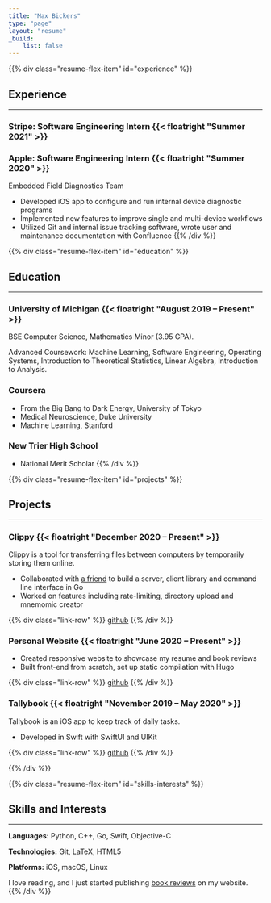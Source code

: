 ```yaml
---
title: "Max Bickers"
type: "page"
layout: "resume"
_build:
    list: false
---
```


{{% div class="resume-flex-item" id="experience" %}}
## Experience
***
### Stripe: Software Engineering Intern {{< floatright "Summer 2021" >}}

### Apple: Software Engineering Intern {{< floatright "Summer 2020" >}}
Embedded Field Diagnostics Team

- Developed iOS app to configure and run internal device diagnostic programs
- Implemented new features to improve single and multi-device workflows
- Utilized Git and internal issue tracking software, wrote user and maintenance documentation with Confluence
{{% /div %}}

{{% div class="resume-flex-item" id="education" %}}
## Education
***
### University of Michigan {{< floatright "August 2019 &ndash; Present" >}}
BSE Computer Science, Mathematics Minor (3.95 GPA).

<span tooltip="If it matches, I took it: /EECS (2(03|8[01])|37[06]|4(45|8[12]))|Math (2(1[67]|97)|425)|Stats 426/gi"> Advanced Coursework: Machine Learning, Software Engineering, Operating Systems, Introduction to Theoretical Statistics, Linear Algebra, Introduction to Analysis.  </span>

### Coursera
- From the Big Bang to Dark Energy, University of Tokyo
- Medical Neuroscience, Duke University
- Machine Learning, Stanford

### New Trier High School
- National Merit Scholar
{{% /div %}}

{{% div class="resume-flex-item" id="projects" %}}
## Projects
***
### Clippy {{< floatright "December 2020 &ndash; Present" >}}
Clippy is a tool for transferring files between computers by temporarily storing them online.

- Collaborated with [a friend](https://www.linkedin.com/in/evanweissburg/) to build a server, client library and command line interface in Go
- Worked on features including rate-limiting, directory upload and mnemomic creator

{{% div class="link-row" %}}
[github](https://github.com/evanweissburg/clippy)
{{% /div %}}

### Personal Website {{< floatright "June 2020 &ndash; Present" >}}
- Created responsive website to showcase my resume and book reviews
- Built front-end from scratch, set up static compilation with Hugo

{{% div class="link-row" %}}
[github](https://github.com/mbickers/personal-site)
{{% /div %}}

### Tallybook {{< floatright "November 2019 &ndash; May 2020" >}}
Tallybook is an iOS app to keep track of daily tasks.

- Developed in Swift with SwiftUI and UIKit

{{% div class="link-row" %}}
[github](https://github.com/mbickers/tallybook)
{{% /div %}}

{{% /div %}}

{{% div class="resume-flex-item" id="skills-interests" %}}
## Skills and Interests
***
**Languages:** Python, C++, Go, Swift, Objective-C

**Technologies:** Git, LaTeX, HTML5

**Platforms:** iOS, macOS, Linux

I love reading, and I just started publishing [book reviews](https://bickers.dev/bookshelf) on my website.
{{% /div %}}
